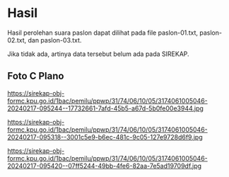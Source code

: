 # Hasil

Hasil perolehan suara paslon dapat dilihat pada file paslon-01.txt, paslon-02.txt, dan paslon-03.txt.

Jika tidak ada, artinya data tersebut belum ada pada SIREKAP.

## Foto C Plano

https://sirekap-obj-formc.kpu.go.id/1bac/pemilu/ppwp/31/74/06/10/05/3174061005046-20240217-095244--17732661-7afd-45b5-a67d-5b0fe00e3944.jpg

https://sirekap-obj-formc.kpu.go.id/1bac/pemilu/ppwp/31/74/06/10/05/3174061005046-20240217-095318--3001c5e9-b6ec-481c-9c05-127e9728d6f9.jpg

https://sirekap-obj-formc.kpu.go.id/1bac/pemilu/ppwp/31/74/06/10/05/3174061005046-20240217-095420--07ff5244-49bb-4fe6-82aa-7e5ad19709df.jpg
